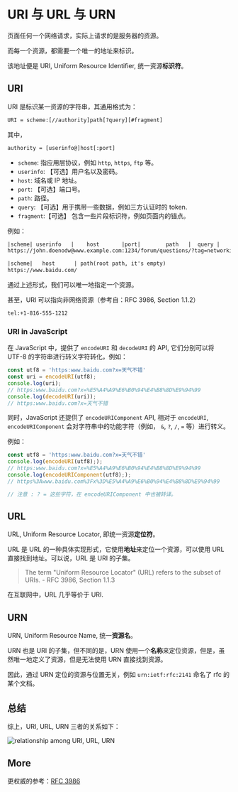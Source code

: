 # URI 与 URL 与 URN

页面任何一个网络请求，实际上请求的是服务器的资源。

而每一个资源，都需要一个唯一的地址来标识。

该地址便是 URI, Uniform Resource Identifier, 统一资源**标识符**。

## URI

URI 是标识某一资源的字符串，其通用格式为：

```txt
URI = scheme:[//authority]path[?query][#fragment]
```

其中，

```txt
authority = [userinfo@]host[:port]
```

- `scheme`: 指应用层协议，例如 `http`, `https`, `ftp` 等。
- `userinfo`: 【可选】用户名以及密码。
- `host`: 域名或 IP 地址。
- `port`: 【可选】端口号。
- `path`: 路径。
- `query`: 【可选】用于携带一些数据，例如三方认证时的 token.
- `fragment`:【可选】 包含一些片段标识符，例如页面内的锚点。

例如：

```txt
|scheme| userinfo   |    host       |port|        path   |  query |                    | fragment
https://john.doenodw@www.example.com:1234/forum/questions/?tag=networking&order=newest#top
```

```txt
|scheme|   host      | path(root path, it's empty)
https://www.baidu.com/
```

通过上述形式，我们可以唯一地指定一个资源。

甚至，URI 可以指向非网络资源（参考自：RFC 3986, Section 1.1.2）

```txt
tel:+1-816-555-1212
```

### URI in JavaScript

在 JavaScript 中，提供了 `encodeURI` 和 `decodeURI` 的 API, 它们分别可以将 UTF-8 的字符串进行转义字符转化，例如：

```javascript
const utf8 = 'https:www.baidu.com?x=天气不错'
const uri = encodeURI(utf8);
console.log(uri);
// https:www.baidu.com?x=%E5%A4%A9%E6%B0%94%E4%B8%8D%E9%94%99
console.log(decodeURI(uri));
// https:www.baidu.com?x=天气不错
```

同时，JavaScript 还提供了 `encodeURIComponent` API, 相对于 `encodeURI`, `encodeURIComponent` 会对字符串中的功能字符（例如， `&`, `?`, `/`, `=` 等）进行转义。

例如：

```javascript
const utf8 = 'https:www.baidu.com?x=天气不错'
console.log(encodeURI(utf8););
// https:www.baidu.com?x=%E5%A4%A9%E6%B0%94%E4%B8%8D%E9%94%99
console.log(encodeURIComponent(utf8););
// https%3Awww.baidu.com%3Fx%3D%E5%A4%A9%E6%B0%94%E4%B8%8D%E9%94%99

// 注意 : ? = 这些字符，在 encodeURIComponent 中也被转译。
```

## URL

URL, Uniform Resource Locator, 即统一资源**定位符**。

URL 是 URL 的一种具体实现形式，它使用**地址**来定位一个资源，可以使用 URL 直接找到地址。可以说，URL 是 URI 的子集。

> The term "Uniform Resource Locator" (URL) refers to the subset of URIs. - RFC 3986, Section 1.1.3

在互联网中，URL 几乎等价于 URI.

## URN

URN, Uniform Resource Name, 统一**资源名**。

URN 也是 URI 的子集，但不同的是，URN 使用一个**名称**来定位资源，但是，虽然唯一地定义了资源，但是无法使用 URN 直接找到资源。

因此，通过 URN 定位的资源与位置无关，例如 `urn:ietf:rfc:2141` 命名了 rfc 的某个文档。

## 总结

综上，URI, URL, URN 三者的关系如下：

![relationship among URI, URL, URN](https://img-blog.csdnimg.cn/20210315224800113.png)

## More

更权威的参考：[RFC 3986](https://tools.ietf.org/html/rfc3986)
